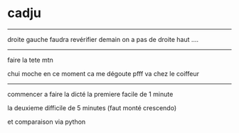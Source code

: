 # cadju

-------------------------------

droite gauche faudra revérifier demain on a pas de droite haut ....

------------------------------

faire la tete mtn

chui moche en ce moment ca me dégoute pfff va chez le coiffeur

-----------------------------

commencer a faire la dicté la premiere facile de 1 minute

la deuxieme difficile de 5 minutes (faut monté crescendo)

et comparaison via python
